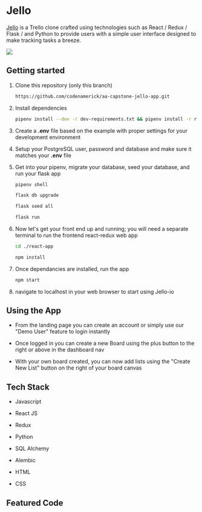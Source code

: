 # Jello
[Jello](https://jello-io.herokuapp.com/) is a Trello clone crafted using technologies such as React / Redux / Flask / and Python to provide users with a simple user interface designed to make tracking tasks a breeze. 

<img src='https://res.cloudinary.com/dedpxzbak/image/upload/v1640805060/Jello-io_n3agu1.png'>

## Getting started

1. Clone this repository (only this branch)

   ```bash
   https://github.com/codenamerick/aa-capstone-jello-app.git
   ```

2. Install dependencies

      ```bash
      pipenv install --dev -r dev-requirements.txt && pipenv install -r requirements.txt
      ```

3. Create a **.env** file based on the example with proper settings for your
   development environment
4. Setup your PostgreSQL user, password and database and make sure it matches your **.env** file

5. Get into your pipenv, migrate your database, seed your database, and run your flask app

   ```bash
   pipenv shell
   ```

   ```bash
   flask db upgrade
   ```

   ```bash
   flask seed all
   ```

   ```bash
   flask run
   ```

6. Now let's get your front end up and running; you will need a separate terminal to run the frontend react-redux web app
   ```bash
   cd ./react-app
   ```
   ```bash
   npm install
   ```
7. Once dependancies are installed, run the app
   ```bash
   npm start
   ```
8. navigate to localhost in your web browser to start using Jello-io

## Using the App

* From the landing page you can create an account or simply use our "Demo User" feature to login instantly

* Once logged in you can create a new Board using the plus button to the right or above in the dashboard nav

* With your own board created, you can now add lists using the "Create New List" button on the right of your board canvas

## Tech Stack 


* Javascript

* React JS

* Redux

* Python

* SQL Alchemy

* Alembic

* HTML

* CSS

## Featured Code

